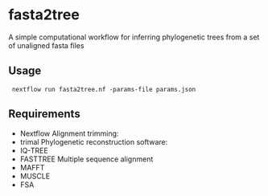 # fasta2tree
A simple computational workflow for inferring phylogenetic trees from a set of unaligned fasta files

## Usage
``` nextflow run fasta2tree.nf -params-file params.json```

## Requirements
- Nextflow
Alignment trimming:
- trimal
Phylogenetic reconstruction software:
- IQ-TREE
- FASTTREE
Multiple sequence alignment
- MAFFT
- MUSCLE
- FSA
